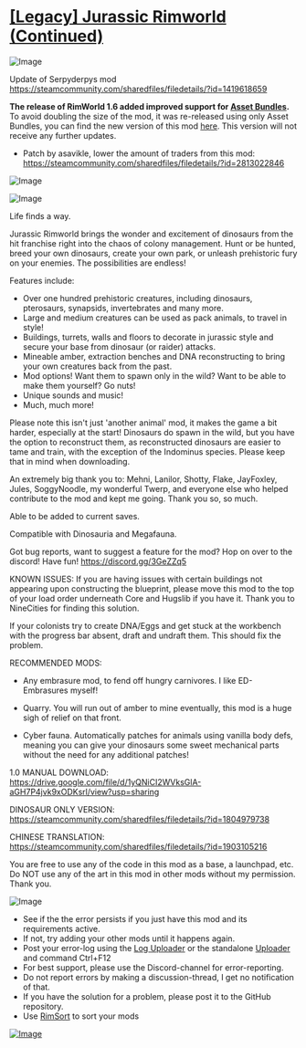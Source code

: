 # [[Legacy] Jurassic Rimworld (Continued)](https://steamcommunity.com/sharedfiles/filedetails/?id=2567489721)

![Image](https://i.imgur.com/buuPQel.png)

Update of Serpyderpys mod
https://steamcommunity.com/sharedfiles/filedetails/?id=1419618659

**The release of RimWorld 1.6 added improved support for [Asset Bundles](https://github.com/emipa606/AssetBuilder/blob/main/README.md).**
To avoid doubling the size of the mod, it was re-released using only Asset Bundles, you can find the new version of this mod [here](https://steamcommunity.com/sharedfiles/filedetails/?id=3541468886).
This version will not receive any further updates.

- Patch by asavikle, lower the amount of traders from this mod: https://steamcommunity.com/sharedfiles/filedetails/?id=2813022846

![Image](https://i.imgur.com/pufA0kM.png)
	
![Image](https://i.imgur.com/Z4GOv8H.png)

Life finds a way.

Jurassic Rimworld brings the wonder and excitement of dinosaurs from the hit franchise right into the chaos of colony management. Hunt or be hunted, breed your own dinosaurs, create your own park, or unleash prehistoric fury on your enemies. The possibilities are endless!

Features include:
- Over one hundred prehistoric creatures, including dinosaurs, pterosaurs, synapsids, invertebrates and many more.
- Large and medium creatures can be used as pack animals, to travel in style!
- Buildings, turrets, walls and floors to decorate in jurassic style and secure your base from dinosaur (or raider) attacks.
- Mineable amber, extraction benches and DNA reconstructing to bring your own creatures back from the past.
- Mod options! Want them to spawn only in the wild? Want to be able to make them yourself? Go nuts!
- Unique sounds and music!
- Much, much more!

Please note this isn't just 'another animal' mod, it makes the game a bit harder, especially at the start! Dinosaurs do spawn in the wild, but you have the option to reconstruct them, as reconstructed dinosaurs are easier to tame and train, with the exception of the Indominus species. Please keep that in mind when downloading.

An extremely big thank you to: Mehni, Lanilor, Shotty, Flake, JayFoxley, Jules, SoggyNoodle, my wonderful Twerp, and everyone else who helped contribute to the mod and kept me going. Thank you so, so much.

Able to be added to current saves.

Compatible with Dinosauria and Megafauna.

Got bug reports, want to suggest a feature for the mod? Hop on over to the discord! Have fun! https://discord.gg/3GeZZq5

KNOWN ISSUES:
If you are having issues with certain buildings not appearing upon constructing the blueprint, please move this mod to the top of your load order underneath Core and Hugslib if you have it. Thank you to NineCities for finding this solution.

If your colonists try to create DNA/Eggs and get stuck at the workbench with the progress bar absent, draft and undraft them. This should fix the problem.

RECOMMENDED MODS:
- Any embrasure mod, to fend off hungry carnivores. I like ED-Embrasures myself!

- Quarry. You will run out of amber to mine eventually, this mod is a huge sigh of relief on that front.

- Cyber fauna. Automatically patches for animals using vanilla body defs, meaning you can give your dinosaurs some sweet mechanical parts without the need for any additional patches!

1.0 MANUAL DOWNLOAD:
https://drive.google.com/file/d/1yQNiCI2WVksGlA-aGH7P4jvk9xODKsrl/view?usp=sharing

DINOSAUR ONLY VERSION:
https://steamcommunity.com/sharedfiles/filedetails/?id=1804979738

CHINESE TRANSLATION:
https://steamcommunity.com/sharedfiles/filedetails/?id=1903105216

You are free to use any of the code in this mod as a base, a launchpad, etc.
Do NOT use any of the art in this mod in other mods without my permission. Thank you.

![Image](https://i.imgur.com/PwoNOj4.png)



-  See if the the error persists if you just have this mod and its requirements active.
-  If not, try adding your other mods until it happens again.
-  Post your error-log using the [Log Uploader](https://steamcommunity.com/sharedfiles/filedetails/?id=2873415404) or the standalone [Uploader](https://steamcommunity.com/sharedfiles/filedetails/?id=2873415404) and command Ctrl+F12
-  For best support, please use the Discord-channel for error-reporting.
-  Do not report errors by making a discussion-thread, I get no notification of that.
-  If you have the solution for a problem, please post it to the GitHub repository.
-  Use [RimSort](https://github.com/RimSort/RimSort/releases/latest) to sort your mods

 

[![Image](https://img.shields.io/github/v/release/emipa606/JurassicRimworld?label=latest%20version&style=plastic&color=9f1111&labelColor=black)](https://steamcommunity.com/sharedfiles/filedetails/changelog/2567489721)
